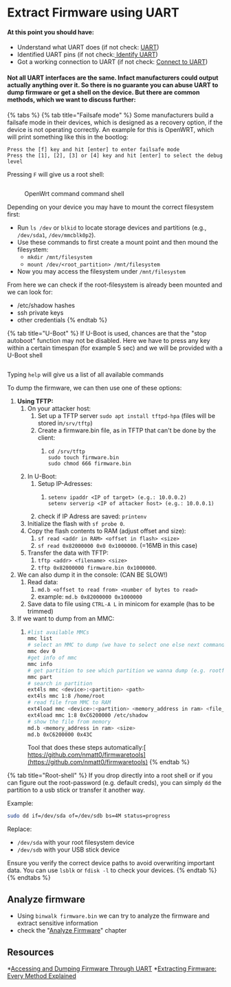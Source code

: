 # Extract Firmware using UART

#### At this point you should have:

* Understand what UART does (if not check: [UART](./))
* Identified UART pins (if not check:[ Identify UART](uart-from-start-to-finish.md))
* Got a working connection to UART (if not check: [Connect to UART](connect-to-uart.md))

#### Not all UART interfaces are the same. Infact manufacturers could output actually anything over it. So there is no guarante you can abuse UART to dump firmware or get a shell on the device. But there are common methods, which we want to discuss further:

{% tabs %}
{% tab title="Failsafe mode" %}
Some manufacturers build a failsafe mode in their devices, which is designed as a recovery option, if the device is not operating correctly. An example for this is OpenWRT, which will print something like this in the bootlog:

```
Press the [f] key and hit [enter] to enter failsafe mode
Press the [1], [2], [3] or [4] key and hit [enter] to select the debug level  
```

Pressing `F` will give us a root shell:

<figure><img src="../../../.gitbook/assets/image (32).png" alt=""><figcaption><p>OpenWrt command command shell</p></figcaption></figure>

Depending on your device you may have to mount the correct filesystem first:

* Run `ls /dev` or `blkid` to locate storage devices and partitions (e.g., `/dev/sda1`, `/dev/mmcblk0p2`).
* Use these commands to first create a mount point and then mound the filesystem:
  * `mkdir /mnt/filesystem`
  * `mount /dev/<root_partition> /mnt/filesystem`
* Now you may access the filesystem under `/mnt/filesystem`

From here we can check if the root-filesystem is already been mounted and we can look for:

* /etc/shadow hashes
* ssh private keys
* other credentials
{% endtab %}

{% tab title="U-Boot" %}
If U-Boot is used, chances are that the "stop autoboot" function may not be disabled. Here we have to press any key within a certain timespan (for example 5 sec) and we will be provided with a U-Boot shell

<figure><img src="../../../.gitbook/assets/image (33).png" alt=""><figcaption></figcaption></figure>

Typing `help` will give us a list of all available commands

To dump the firmware, we can then use one of these options:

1. **Using TFTP:**
   1. On your attacker host:
      1. Set up a TFTP server `sudo apt install tftpd-hpa` (files will be stored in`/srv/tftp`)
      2. Create a firmware.bin file, as in TFTP that can't be done by the client:
         1. ```
            cd /srv/tftp
            sudo touch firmware.bin
            sudo chmod 666 firmware.bin
            ```
   2. In U-Boot:
      1. Setup IP-Adresses:
         1. ```
            setenv ipaddr <IP of target> (e.g.: 10.0.0.2)
            setenv serverip <IP of attacker host> (e.g.: 10.0.0.1)
            ```
      2. check if IP Adress are saved: `printenv`
   3. Initialize the flash with `sf probe 0`.
   4. Copy the flash contents to RAM (adjust offset and size):
      1. `sf read <addr in RAM> <offset in flash> <size>`
      2. `sf read 0x82000000 0x0 0x1000000`. (=16MB in this case)
   5. Transfer the data with TFTP:
      1. `tftp <addr> <filename> <size>`
      2. `tftp 0x82000000 firmware.bin 0x1000000`.
2. We can also dump it in the console: (CAN BE SLOW!)
   1. Read data:
      1. `md.b <offset to read from> <number of bytes to read>`
      2. example: `md.b 0x82000000 0x1000000`
   2. Save data to file using `CTRL-A L` in minicom for example (has to be trimmed)
3. If we want to dump from an MMC:
   1.  ```bash
       #list available MMCs
       mmc list
       # select an MMC to dump (we have to select one else next commands fail)
       mmc dev 0
       #get info of mmc
       mmc info
       # get partition to see which partition we wanna dump (e.g. rootfs)
       mmc part
       # search in partition
       ext4ls mmc <device>:<partition> <path>
       ext4ls mmc 1:8 /home/root
       # read file from MMC to RAM
       ext4load mmc <device>:<partition> <memory_address in ram> <file_path>
       ext4load mmc 1:8 0xC6200000 /etc/shadow
       # show the file from memory
       md.b <memory_address in ram> <size>
       md.b 0xC6200000 0x43C
       ```

       Tool that does these steps automatically:[ https://github.com/nmatt0/firmwaretools](https://github.com/nmatt0/firmwaretools)
{% endtab %}

{% tab title="Root-shell" %}
If you drop directly into a root shell or if you can figure out the root-password (e.g. default creds), you can simply `dd` the partition to a usb stick or transfer it another way.

Example:

```bash
sudo dd if=/dev/sda of=/dev/sdb bs=4M status=progress
```

Replace:

* `/dev/sda` with your root filesystem device
* `/dev/sdb` with your USB stick device

Ensure you verify the correct device paths to avoid overwriting important data. You can use `lsblk` or `fdisk -l` to check your devices.
{% endtab %}
{% endtabs %}

## Analyze firmware

* Using `binwalk firmware.bin` we can try to analyze the firmware and extract sensitive information
* check the "[Analyze Firmware](../../analyze-firmware.md)" chapter

## Resources

*[Accessing and Dumping Firmware Through UART](https://www.cyberark.com/resources/threat-research-blog/accessing-and-dumping-firmware-through-uart)
*[Extracting Firmware: Every Method Explained](https://slava-moskvin.medium.com/extracting-firmware-every-method-explained-e94aa094d0dd)
